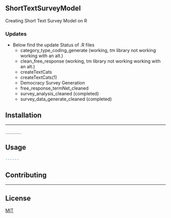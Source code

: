 ## ShortTextSurveyModel
 Creating Short Text Survey Model on R

### Updates
* Below find the update Status of .R files
  *  category_type_coding_generate (working, tm library not working working with an alt.)
  *  clean_free_response (working, tm library not working working with an alt.)
  *  createTextCats 
  *  createTextCats(1)
  *  Democracy Survey Generation
  *  free_response_termNet_cleaned 
  *  survey_analysis_cleaned (completed)
  *  survey_data_generate_cleaned (completed)



## Installation

________

```bash
_______
```

## Usage

```r
------
```

## Contributing
------------------


## License
[MIT](https://choosealicense.com/licenses/mit/)
